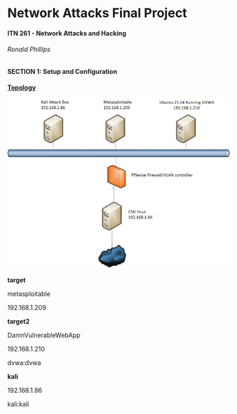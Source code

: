 # Network Attacks Final Project

#### **ITN 261 - Network Attacks and Hacking**

###### Ronald Phillips



#### SECTION 1: Setup and Configuration

<u>**Topology**</u>

![Topology](/Topology.png)





**target**

metasploitable

192.168.1.209

**target2**

DamnVulnerableWebApp

192.168.1.210

dvwa:dvwa

**kali**

192.168.1.86

kali:kali

